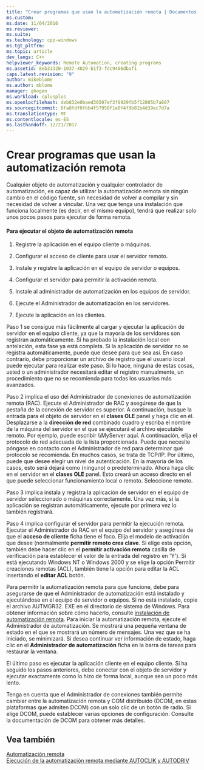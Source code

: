```yaml
---
title: "Crear programas que usan la automatización remota | Documentos de Microsoft"
ms.custom: 
ms.date: 11/04/2016
ms.reviewer: 
ms.suite: 
ms.technology: cpp-windows
ms.tgt_pltfrm: 
ms.topic: article
dev_langs: C++
helpviewer_keywords: Remote Automation, creating programs
ms.assetid: 8eb31320-1037-4029-b1f3-fdc9406dbaf1
caps.latest.revision: "9"
author: mikeblome
ms.author: mblome
manager: ghogen
ms.workload: cplusplus
ms.openlocfilehash: deb832e0baed30507ef3f9929fb5f12805b7a807
ms.sourcegitcommit: 8fa8fdf0fbb4f57950f1e8f4f9b81b4d39ec7d7a
ms.translationtype: MT
ms.contentlocale: es-ES
ms.lasthandoff: 12/21/2017
---
```

# <a name="creating-programs-that-use-remote-automation"></a>Crear programas que usan la automatización remota
Cualquier objeto de automatización y cualquier controlador de automatización, es capaz de utilizar la automatización remota sin ningún cambio en el código fuente, sin necesidad de volver a compilar y sin necesidad de volver a vincular. Una vez que tenga una instalación que funciona localmente (es decir, en el mismo equipo), tendrá que realizar solo unos pocos pasos para ejecutar de forma remota.  
  
#### <a name="to-execute-the-remote-automation-object"></a>Para ejecutar el objeto de automatización remota  
  
1.  Registre la aplicación en el equipo cliente o máquinas.  
  
2.  Configurar el acceso de cliente para usar el servidor remoto.  
  
3.  Instale y registre la aplicación en el equipo de servidor o equipos.  
  
4.  Configurar el servidor para permitir la activación remota.  
  
5.  Instale al administrador de automatización en los equipos de servidor.  
  
6.  Ejecute el Administrador de automatización en los servidores.  
  
7.  Ejecute la aplicación en los clientes.  
  
 Paso 1 se consigue más fácilmente al cargar y ejecutar la aplicación de servidor en el equipo cliente, ya que la mayoría de los servidores son registran automáticamente. Si ha probado la instalación local con antelación, esta fase ya está completa. Si la aplicación de servidor no se registra automáticamente, puede que desee para que sea así. En caso contrario, debe proporcionar un archivo de registro que el usuario local puede ejecutar para realizar este paso. Si lo hace, ninguna de estas cosas, usted o un administrador necesitará editar el registro manualmente, un procedimiento que no se recomienda para todas los usuarios más avanzados.  
  
 Paso 2 implica el uso del Administrador de conexiones de automatización remota (RAC). Ejecute el Administrador de RAC y asegúrese de que la pestaña de la conexión de servidor es superior. A continuación, busque la entrada para el objeto de servidor en el **clases OLE** panel y haga clic en él. Desplazarse a la **dirección de red** combinado cuadro y escriba el nombre de la máquina del servidor en el que se ejecutará el archivo ejecutable remoto. Por ejemplo, puede escribir \\\MyServer aquí. A continuación, elija el protocolo de red adecuada de la lista proporcionada. Puede que necesite póngase en contacto con el Administrador de red para determinar qué protocolo se recomienda. En muchos casos, se trata de TCP/IP. Por último, puede que desee elegir un nivel de autenticación. En la mayoría de los casos, esto será dejará como (ninguno) o predeterminado. Ahora haga clic en el servidor en el **clases OLE** panel. Esto creará un acceso directo en el que puede seleccionar funcionamiento local o remoto. Seleccione remoto.  
  
 Paso 3 implica instala y registra la aplicación de servidor en el equipo de servidor seleccionado o máquinas correctamente. Una vez más, si la aplicación se registran automáticamente, ejecute por primera vez lo también registrará.  
  
 Paso 4 implica configurar el servidor para permitir la ejecución remota. Ejecutar el Administrador de RAC en el equipo del servidor y asegúrese de que el **acceso de cliente** ficha tiene el foco. Elija el modelo de activación que desee (normalmente **permitir remoto crea clave**. Si elige esta opción, también debe hacer clic en el **permitir activación remota** casilla de verificación para establecer el valor de la entrada del registro en 'Y'). Si está ejecutando Windows NT o Windows 2000 y se elige la opción Permitir creaciones remotas (ACL), también tiene la opción para editar la ACL insertando el **editar ACL** botón.  
  
 Para permitir la automatización remota para que funcione, debe para asegurarse de que el Administrador de automatización está instalado y ejecutándose en el equipo de servidor o equipos. Si no está instalado, copie el archivo AUTMGR32. EXE en el directorio de sistema de Windows. Para obtener información sobre cómo hacerlo, consulte [instalación de automatización remota](../mfc/remote-automation-installation.md). Para iniciar la automatización remota, ejecute el Administrador de automatización. Se mostrará una pequeña ventana de estado en el que se mostrará un número de mensajes. Una vez que se ha iniciado, se minimizará. Si desea continuar ver información de estado, haga clic en el **Administrador de automatización** ficha en la barra de tareas para restaurar la ventana.  
  
 El último paso es ejecutar la aplicación cliente en el equipo cliente. Si ha seguido los pasos anteriores, debe conectar con el objeto de servidor y ejecutar exactamente como lo hizo de forma local, aunque sea un poco más lento.  
  
 Tenga en cuenta que el Administrador de conexiones también permite cambiar entre la automatización remota y COM distribuido (DCOM, en estas plataformas que admiten DCOM) con un solo clic de un botón de radio. Si elige DCOM, puede establecer varias opciones de configuración. Consulte la documentación de DCOM para obtener más detalles.  
  
## <a name="see-also"></a>Vea también  
 [Automatización remota](../mfc/remote-automation.md)   
 [Ejecución de la automatización remota mediante AUTOCLIK y AUTODRIV](../mfc/running-remote-automation-using-autoclik-and-autodriv.md)

